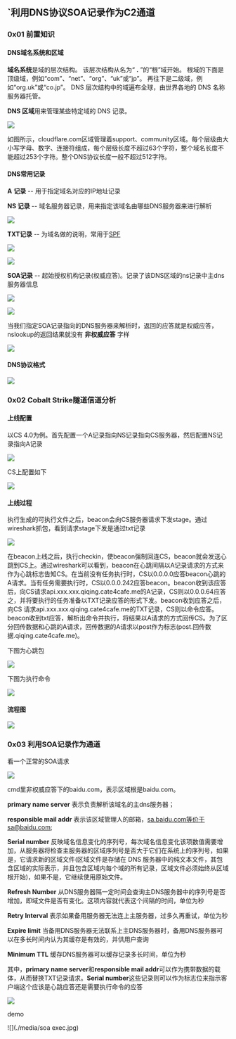 ## `利用DNS协议SOA记录作为C2通道

### 0x01 前置知识

#### DNS域名系统和区域

**域名系统**是域的层次结构。 该层次结构从名为“ **.** ”的“根”域开始。 根域的下面是顶级域，例如“com”、“net”、“org”、“uk”或“jp”。 再往下是二级域，例如“org.uk”或“co.jp”。 DNS 层次结构中的域遍布全球，由世界各地的 DNS 名称服务器托管。

**DNS 区域**用来管理某些特定域的 DNS 记录。

![](./media/dns区域.jpg)

如图所示，cloudflare.com区域管理着support、community区域。每个层级由大小写字母、数字、连接符组成，每个层级长度不超过63个字符，整个域名长度不能超过253个字符。整个DNS协议长度一般不超过512字符。

#### DNS常用记录

**A**    **记录**    -- 用于指定域名对应的IP地址记录

**NS  记录**   -- 域名服务器记录，用来指定该域名由哪些DNS服务器来进行解析

![](./media/ns.jpg)



**TXT记录**   -- 为域名做的说明，常用于[SPF](https://service.exmail.qq.com/cgi-bin/help?subtype=1&id=20012&no=1000580)

![](./media/TXT记录.jpg)

![](./media/TXT记录1.jpg)



**SOA记录**  -- 起始授权机构记录(权威应答)。记录了该DNS区域的ns记录中主dns服务器信息

![](./media/soa记录.jpg)

![](./media/soa记录1.jpg)

当我们指定SOA记录指向的DNS服务器来解析时，返回的应答就是权威应答，nslookup的返回结果就没有 **非权威应答** 字样

![](./media/soa对比.jpg)

#### DNS协议格式

![](./media/dns协议格式.png)

### 0x02 Cobalt Strike隧道信道分析

#### 上线配置

以CS 4.0为例。首先配置一个A记录指向NS记录指向CS服务器，然后配置NS记录指向A记录

![](./media/DNS配置.jpg)

CS上配置如下

![](./media/CS配置.jpg)

#### 上线过程

执行生成的可执行文件之后，beacon会向CS服务器请求下发stage。通过wireshark抓包，看到请求stage下发是通过txt记录

![](./media/dns上线.jpg)

在beacon上线之后，执行checkin，使beacon强制回连CS，beacon就会发送心跳到CS上。通过wireshark可以看到，beacon在心跳间隔以A记录请求的方式来作为心跳标志告知CS。在当前没有任务执行时，CS以0.0.0.0应答beacon心跳的A请求。当有任务需要执行时，CS以0.0.0.242应答beacon。beacon收到该应答后，向CS请求api.xxx.xxx.qiqing.cate4cafe.me的A记录，CS则以0.0.0.64应答之，并将要执行的任务准备以TXT记录应答的形式下发。beacon收到应答之后，向CS 请求api.xxx.xxx.qiqing.cate4cafe.me的TXT记录，CS则以命令应答。beacon收到txt应答，解析出命令并执行，将结果以A请求的方式回传CS。为了区分回传数据和心跳的A请求，回传数据的A请求以post作为标志(post.回传数据.qiqing.cate4cafe.me)。

下图为心跳包

![](./media/心跳.jpg)

下图为执行命令

![](./media/执行命令.jpg)



#### 流程图

![](./media/整个流程.jpg)



### 0x03 利用SOA记录作为通道

看一个正常的SOA请求

![](./media/正常SOA请求.jpg)

cmd里非权威应答下的baidu.com，表示区域根是baidu.com。

**primary name server**  表示负责解析该域名的主dns服务器；

**responsible mail addr**  表示该区域管理人的邮箱，sa.baidu.com等价于sa@baidu.com;

**Serial number**  反映域名信息变化的序列号，每次域名信息变化该项数值需要增加，从服务器将检查主服务器的区域序列号是否大于它们在系统上的序列号，如果是，它请求新的区域文件(区域文件是存储在 DNS 服务器中的纯文本文件，其包含区域的实际表示，并且包含区域内每个域的所有记录，区域文件必须始终从区域根开始)，如果不是，它继续使用原始文件。

**Refresh Number** 从DNS服务器隔一定时间会查询主DNS服务器中的序列号是否增加，即域文件是否有变化。这项内容就代表这个间隔的时间，单位为秒

**Retry Interval** 表示如果备用服务器无法连上主服务器，过多久再重试，单位为秒

**Expire limit** 当备用DNS服务器无法联系上主DNS服务器时，备用DNS服务器可以在多长时间内认为其缓存是有效的，并供用户查询

**Minimum TTL** 缓存DNS服务器可以缓存记录多长时间，单位为秒

其中，**primary name server**和**responsible mail addr**可以作为携带数据的载体，从而替换TXT记录请求。**Serial number**这些记录则可以作为标志位来指示客户端这个应该是心跳应答还是需要执行命令的应答

![](./media/自定义SOA记录.jpg)

demo

![](./media/soa exec.jpg)